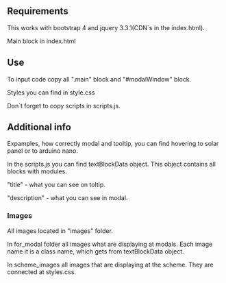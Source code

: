 ## Requirements

This works with bootstrap 4 and jquery 3.3.1(CDN`s in the index.html).

Main block in index.html

## Use

To input code copy all ".main" block and "#modalWindow" block.

Styles you can find in style.css

Don`t forget to copy scripts in scripts.js.

## Additional info

Expamples, how correctly modal and tooltip, you can find hovering to solar panel or to arduino nano.

In the scripts.js you can find textBlockData object. This object contains all blocks with modules. 

"title" - what you can see on toltip.

"description" - what you can see in modal.

### Images

All images located in "images" folder. 

In for_modal folder all images what are displaying at modals. Each image name it is a class name, which gets from textBlockData object.

In scheme_images all images that are displaying at the scheme. They are connected at styles.css.
